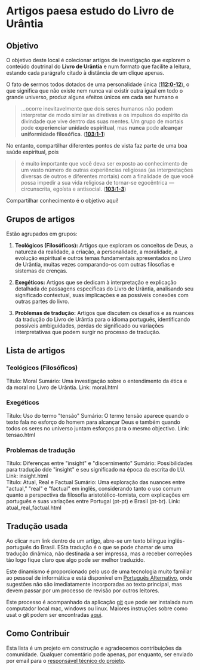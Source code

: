 # Artigos paesa estudo do Livro de Urântia

## Objetivo

O objetivo deste local é colecionar artigos de investigação que explorem o conteúdo doutrinal do **Livro de Urântia** e num formato que facilite a leitura, estando cada parágrafo citado à distância de um clique apenas.

O fato de sermos todos dotados de uma personalidade única (**<a href="javascript:showParagraph(112,0,12)" title="Abrir o parágrafo 112:0-12">112:0-12</a>**), o que significa que não existe nem nunca vai existir outra igual em todo o grande universo, produz alguns efeitos únicos em cada ser humano e

> ...ocorre inevitavelmente que dois seres humanos não podem interpretar de modo similar as diretivas e os impulsos do espírito da divindade que vive dentro das suas mentes. Um grupo de mortais pode **experienciar unidade espiritual**, mas **nunca** pode **alcançar uniformidade filosófica**. (**<a href="javascript:showParagraph(103,1,1)" title="Abrir o parágrafo 103:1-1">103:1-1</a>**)

No entanto, compartilhar diferentes pontos de vista faz parte de uma boa saúde espiritual, pois

> é muito importante que você deva ser exposto ao conhecimento de um vasto número de outras experiências religiosas (as interpretações diversas de outros e diferentes mortais) com a finalidade de que você possa impedir a sua vida religiosa de tornar-se egocêntrica — circunscrita, egoísta e antisocial. (**<a href="javascript:showParagraph(103,1,3)" title="Abrir o parágrafo 103:1-3">103:1-3</a>**)

Compartilhar conhecimento é o objetivo aqui!

## Grupos de artigos

Estão agrupados em grupos:

1. **Teológicos (Filosóficos):** Artigos que exploram os conceitos de Deus, a natureza da realidade, a criação, a personalidade, a moralidade, a evolução espiritual e outros temas fundamentais apresentados no Livro de Urântia, muitas vezes comparando-os com outras filosofias e sistemas de crenças.

2. **Exegéticos:** Artigos que se dedicam à interpretação e explicação detalhada de passagens específicas do Livro de Urântia, analisando seu significado contextual, suas implicações e as possíveis conexões com outras partes do livro.

3. **Problemas de tradução:** Artigos que discutem os desafios e as nuances da tradução do Livro de Urântia para o idioma português, identificando possíveis ambiguidades, perdas de significado ou variações interpretativas que podem surgir no processo de tradução.

## Lista de artigos

### Teológicos (Filosóficos)

<articles>
<article>
Título: Moral
Sumário: Uma investigação sobre o entendimento da ética e da moral no Livro de Urântia.
Link: moral.html
</article>
</articles>

### Exegéticos

<articles>
<article>
Título: Uso do termo "tensão"
Sumário: O termo tensão aparece quando o texto fala no esforço do homem para alcançar Deus e também quando todos os seres no universo juntam esforços para o mesmo objectivo.
Link: tensao.html
</article>
</articles>

### Problemas de tradução

<articles>
<article>
Título: Diferenças entre "insight" e "discernimento"
Sumário: Possibilidades para tradução dde "insight" e seu significado na época da escrita do LU.
Link: insight.html
</article>

<article>
Título: Atual, Real e Factual
Sumário: Uma exploração das nuances entre "actual," "real" e "factual" em inglês, considerando tanto o uso comum quanto a perspectiva da filosofia aristotélico-tomista, com explicações em português e suas variações entre Portugal (pt-pt) e Brasil (pt-br).
Link: atual_real_factual.html
</article>
</articles>

## Tradução usada

Ao clicar num link dentro de um artigo, abre-se um texto bilingue inglês-português do Brasil. ESta tradução é o que se pode chamar de uma tradução dinâmica, não destinada a ser impressa, mas a receber correções tão logo fique claro que algo pode ser melhor traduzido.

Este dinamismo é proporcionado pelo uso de uma tecnologia muito familiar ao pessoal de informática e está disponível em [Português Alternativo](https://github.com/Rogreis/PtAlternative), onde sugestões não são imediatamente incorporadas ao texto principal, mas devem passar por um processo de revisão por outros leitores.

Este processo é acompanhado da aplicação [git](https://git-scm.com/downloads) que pode ser instalada num computador local mac, windows ou linux. Maiores instruções sobre como usat o git podem ser encontradas [aqui](https://www.w3schools.com/git/).

## Como Contribuir

Esta lista é um projeto em construção e agradecemos contribuições da comunidade. Qualquer comentário pode apenas, por enquanto, ser enviado por email para o <a href="mailto:rogreis&#64;gmail&#46;com">responsável técnico do projeto</a>.
